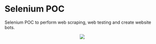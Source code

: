 # Selenium POC

Selenium POC to perform web scraping, web testing and create website bots.

<p align="center">
<img src="https://dominik-spieler.com/wp-content/uploads/2019/03/PythonBrowserBot-2-740x414.png">
</p>
